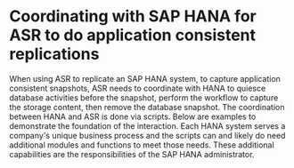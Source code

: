 # Coordinating with SAP HANA for ASR to do application consistent replications 

When using ASR to replicate an SAP HANA system, to capture application consistent snapshots, ASR needs to coordinate with HANA to quiesce database activities before the snapshot, perform the workflow to capture the storage content, then remove the database snapshot.  The coordination between HANA and ASR is done via scripts.  Below are examples to demonstrate the foundation of the interaction.  Each HANA system serves a company's unique business process and the scripts can and likely do need additional modules and functions to meet those needs.  These additional capabilities are the responsibilities of the SAP HANA administrator.